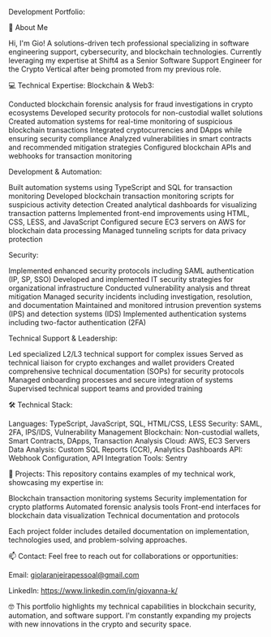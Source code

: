 Development Portfolio:

🚀 About Me

Hi, I'm Gio! A solutions-driven tech professional specializing in software engineering support, cybersecurity, and blockchain technologies. Currently leveraging my expertise at Shift4 as a Senior Software Support Engineer for the Crypto Vertical after being promoted from my previous role.

💻 Technical Expertise:
Blockchain & Web3:

Conducted blockchain forensic analysis for fraud investigations in crypto ecosystems
Developed security protocols for non-custodial wallet solutions
Created automation systems for real-time monitoring of suspicious blockchain transactions
Integrated cryptocurrencies and DApps while ensuring security compliance
Analyzed vulnerabilities in smart contracts and recommended mitigation strategies
Configured blockchain APIs and webhooks for transaction monitoring

Development & Automation:

Built automation systems using TypeScript and SQL for transaction monitoring
Developed blockchain transaction monitoring scripts for suspicious activity detection
Created analytical dashboards for visualizing transaction patterns
Implemented front-end improvements using HTML, CSS, LESS, and JavaScript
Configured secure EC3 servers on AWS for blockchain data processing
Managed tunneling scripts for data privacy protection

Security:

Implemented enhanced security protocols including SAML authentication (IP, SP, SSO)
Developed and implemented IT security strategies for organizational infrastructure
Conducted vulnerability analysis and threat mitigation
Managed security incidents including investigation, resolution, and documentation
Maintained and monitored intrusion prevention systems (IPS) and detection systems (IDS)
Implemented authentication systems including two-factor authentication (2FA)

Technical Support & Leadership:

Led specialized L2/L3 technical support for complex issues
Served as technical liaison for crypto exchanges and wallet providers
Created comprehensive technical documentation (SOPs) for security protocols
Managed onboarding processes and secure integration of systems
Supervised technical support teams and provided training

🛠️ Technical Stack:

Languages: TypeScript, JavaScript, SQL, HTML/CSS, LESS
Security: SAML, 2FA, IPS/IDS, Vulnerability Management
Blockchain: Non-custodial wallets, Smart Contracts, DApps, Transaction Analysis
Cloud: AWS, EC3 Servers
Data Analysis: Custom SQL Reports (CCR), Analytics Dashboards
API: Webhook Configuration, API Integration
Tools: Sentry

📁 Projects:
This repository contains examples of my technical work, showcasing my expertise in:

Blockchain transaction monitoring systems
Security implementation for crypto platforms
Automated forensic analysis tools
Front-end interfaces for blockchain data visualization
Technical documentation and protocols

Each project folder includes detailed documentation on implementation, technologies used, and problem-solving approaches.

📫 Contact:
Feel free to reach out for collaborations or opportunities:

Email: giolaranjeirapessoal@gmail.com

LinkedIn: https://www.linkedin.com/in/giovanna-k/

🤓 This portfolio highlights my technical capabilities in blockchain security, automation, and software support. I'm constantly expanding my projects with new innovations in the crypto and security space.
